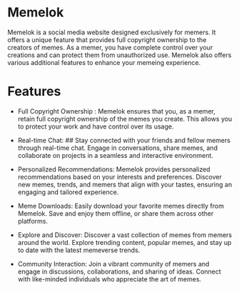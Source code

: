 # Memelok

Memelok is a social media website designed exclusively for memers. It offers a unique feature that provides full copyright ownership to the creators of memes. As a memer, you have complete control over your creations and can protect them from unauthorized use. Memelok also offers various additional features to enhance your memeing experience.

# Features
* Full Copyright Ownership : Memelok ensures that you, as a memer, retain full copyright ownership of the memes you create. This allows you to protect your work and have control over its usage.

* Real-time Chat: ## Stay connected with your friends and fellow memers through real-time chat. Engage in conversations, share memes, and collaborate on projects in a seamless and interactive environment.

* Personalized Recommendations: Memelok provides personalized recommendations based on your interests and preferences. Discover new memes, trends, and memers that align with your tastes, ensuring an engaging and tailored experience.

* Meme Downloads: Easily download your favorite memes directly from Memelok. Save and enjoy them offline, or share them across other platforms.

* Explore and Discover: Discover a vast collection of memes from memers around the world. Explore trending content, popular memes, and stay up to date with the latest memeverse trends.

* Community Interaction: Join a vibrant community of memers and engage in discussions, collaborations, and sharing of ideas. Connect with like-minded individuals who appreciate the art of memes.
